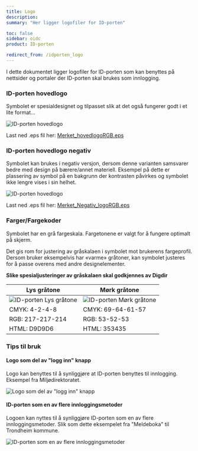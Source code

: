 ```yaml
---
title: Logo
description:
summary: "Her ligger logofiler for ID-porten"

toc: false
sidebar: oidc
product: ID-porten

redirect_from: /idporten_logo
---
```

I dette dokumentet ligger logofiler for ID-porten som kan benyttes på nettsider og portaler der ID-porten skal brukes som innlogging.


### ID-porten hovedlogo

Symbolet er spesialdesignet og tilpasset slik at
det også fungerer godt i et lite format...

![ID-porten hovedlogo]({{site.baseurl}}/assets/Merket_hovedlogoRGB.png)

Last ned .eps fil her: [Merket_hovedlogoRGB.eps]({{site.baseurl}}/assets/Merket_hovedlogoRGB.eps)

### ID-porten hovedlogo negativ

Symbolet kan brukes i negativ versjon, dersom
denne varianten samsvarer bedre med design
på bærere/annet materiell. Eksempel på dette
er plassering av symbol på en bakgrunn der
kontrasten påvirkes og symbolet ikke lengre
vises i sin helhet.

![ID-porten hovedlogo]({{site.baseurl}}/assets/Merket_Negativ_logoRGB.png)

Last ned .eps fil her: [Merket_Negativ_logoRGB.eps]({{site.baseurl}}/assets/Merket_Negativ_logoRGB.eps)

### Farger/Fargekoder

Symbolet har en grå fargeskala. Fargetonene er
valgt for å fungere optimalt på skjerm.

Det gis rom for justering av gråskalaen i
symbolet mot brukerens fargeprofil. Dersom
bruker eksempelvis har «varme» gråtoner, kan
symbolet justeres for å passe overens med
andre designelementer.

**Slike spesialjusteringer av gråskalaen skal
godkjennes av Digdir**

|**Lys gråtone**|**Mørk gråtone**|
| - | - |
| ![ID-porten Lys gråtone]({{site.baseurl}}/assets/idp_lysgratone.png) | ![ID-porten Mørk gråtone]({{site.baseurl}}/assets/idp_morkgratone.png) |
| CMYK: 4-2-4-8 | CMYK: 69-64-61-57 |
| RGB: 217-217-214 | RGB: 53-52-53 |
| HTML: D9D9D6 | HTML: 353435 |


### Tips til bruk

#### Logo som del av "logg inn" knapp

Logo kan benyttes til å synliggjøre at ID-porten benyttes til innlogging. Eksempel fra Miljødirektoratet.

![Logo som del av "logg inn" knapp]({{site.baseurl}}/assets/idp_mdir_inlogging.png)

#### ID-porten som en av flere innloggingsmetoder

Logoen kan nyttes til å synliggjøre ID-porten som en av flere innloggingsmetoder. Slik som dette eksempelet fra "Meldeboka" til Trondheim kommune.

![ID-porten som en av flere innloggingsmetoder]({{site.baseurl}}/assets/idp_trondheim_meldeboka.png)
